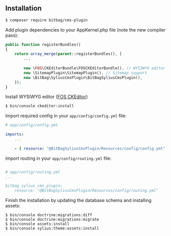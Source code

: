 ## Installation
```bash
$ composer require bitbag/cms-plugin
```
    
Add plugin dependencies to your AppKernel.php file (note the new compiler pass):
```php
public function registerBundles()
{
    return array_merge(parent::registerBundles(), [
        ...
        
        new \FOS\CKEditorBundle\FOSCKEditorBundle(), // WYSIWYG editor
        new \SitemapPlugin\SitemapPlugin(), // Sitemap support
        new \BitBag\SyliusCmsPlugin\BitBagSyliusCmsPlugin(),
    ]);
}
```

Install WYSIWYG editor ([FOS CKEditor](https://symfony.com/doc/master/bundles/FOSCKEditorBundle/usage/ckeditor.html))

```bash
$ bin/console ckeditor:install
```

Import required config in your `app/config/config.yml` file:

```yaml
# app/config/config.yml

imports:
    ...
    
    - { resource: "@BitBagSyliusCmsPlugin/Resources/config/config.yml" }
```

Import routing in your `app/config/routing.yml` file:

```yaml

# app/config/routing.yml
...

bitbag_sylius_cms_plugin:
    resource: "@BitBagSyliusCmsPlugin/Resources/config/routing.yml"
```

Finish the installation by updating the database schema and installing assets:
```
$ bin/console doctrine:migrations:diff
$ bin/console doctrine:migrations:migrate
$ bin/console assets:install
$ bin/console sylius:theme:assets:install
```
